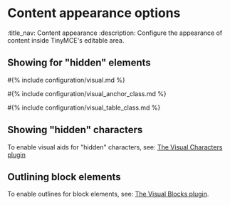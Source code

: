 # Content appearance options
:title_nav: Content appearance
:description: Configure the appearance of content inside TinyMCE's editable area.

## Showing for "hidden" elements

#{% include configuration/visual.md %}

#{% include configuration/visual_anchor_class.md %}

#{% include configuration/visual_table_class.md %}

## Showing "hidden" characters

To enable visual aids for "hidden" characters, see: [The Visual Characters plugin]({{site.baseurl}}/plugins-ref/opensource/visualchars/)

## Outlining block elements

To enable outlines for block elements, see: [The Visual Blocks plugin]({{site.baseurl}}/plugins-ref/opensource/visualblocks/).
